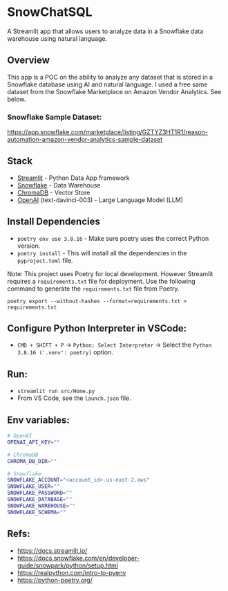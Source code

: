 # SnowChatSQL

A Streamlit app that allows users to analyze data in a Snowflake data warehouse using natural language. 

## Overview
This app is a POC on the ability to analyze any dataset that is stored in a Snowflake database using AI and natural language. 
I used a free same dataset from the Snowflake Marketplace on Amazon Vendor Analytics.  See below.

### Snowflake Sample Dataset: 
https://app.snowflake.com/marketplace/listing/GZTYZ3HT1R1/reason-automation-amazon-vendor-analytics-sample-dataset

## Stack
- [Streamlit](https://streamlit.io/) - Python Data App framework
- [Snowflake](https://www.snowflake.com/) - Data Warehouse
- [ChromaDB](https://www.trychroma.com/) - Vector Store
- [OpenAI](https://openai.com/) (text-davinci-003) - Large Language Model (LLM)

## Install Dependencies
- `poetry env use 3.8.16` - Make sure poetry uses the correct Python version.
- `poetry install` - This will install all the dependencies in the `pyproject.toml` file.

Note: This project uses Poetry for local development. However Streamlit requires a `requirements.txt` file for deployment. 
Use the following command to generate the `requirements.txt` file from Poetry.

`poetry export --without-hashes --format=requirements.txt > requirements.txt`

## Configure Python Interpreter in VSCode:
- `CMD + SHIFT + P` -> `Python: Select Interpreter` -> Select the `Python 3.8.16 ('.venv': poetry)` option.

## Run:
- `streamlit run src/Home.py`
- From VS Code, see the `launch.json` file.

## Env variables:
```bash
# OpenAI
OPENAI_API_KEY=""

# ChromaDB
CHROMA_DB_DIR=""

# Snowflake
SNOWFLAKE_ACCOUNT="<account_id>.us-east-2.aws"
SNOWFLAKE_USER=""
SNOWFLAKE_PASSWORD=""
SNOWFLAKE_DATABASE=""
SNOWFLAKE_WAREHOUSE=""
SNOWFLAKE_SCHEMA=""
```

## Refs:
- https://docs.streamlit.io/
- https://docs.snowflake.com/en/developer-guide/snowpark/python/setup.html
- https://realpython.com/intro-to-pyenv
- https://python-poetry.org/
